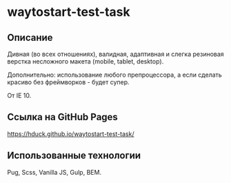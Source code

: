 # waytostart-test-task

## Описание

Дивная (во всех отношениях), валидная, адаптивная и слегка резиновая верстка неcложного макета (mobile, tablet, desktop).

Дополнительно: использование любого препроцессора, а если сделать красиво без фреймворков - будет супер.

От IE 10.

## Ссылка на GitHub Pages

https://hduck.github.io/waytostart-test-task/

## Использованные технологии

Pug, Scss, Vanilla JS, Gulp, BEM.
